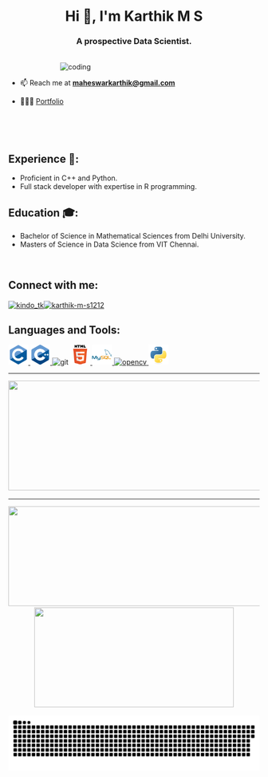 <h1 align="center">Hi 👋, I'm Karthik M S</h1>
<h3 align="center">A prospective Data Scientist.</h3>
<br>
<img align="right" alt = "coding" width = "400" src ="https://user-images.githubusercontent.com/55389276/140866485-8fb1c876-9a8f-4d6a-98dc-08c4981eaf70.gif">

<div id="header" align="left">
  <img src="https://komarev.com/ghpvc/?username=karthi-1212&style=for-the-badge&color=orange" alt=""/>
</div>

- 📫 Reach me at **maheswarkarthik@gmail.com**

-  👨🏻‍💻 <a href="https://karthi-1212.github.io/tk.github.io/" target="blank">Portfolio</a>
<br>
<br>
<br>

## Experience 💼: 
  - Proficient in C++ and Python.
  - Full stack developer with expertise in R programming.
## Education 🎓:
  - Bachelor of Science in Mathematical Sciences from Delhi University.
  - Masters of Science in Data Science from VIT Chennai.
<br>


## Connect with me:

<p align="left">
<a href="https://x.com/karthikmaheswar" target="blank"><img align="center" src="https://raw.githubusercontent.com/rahuldkjain/github-profile-readme-generator/master/src/images/icons/Social/twitter.svg" alt="kindo_tk" height="30" width="40" /></a><a href="https://www.linkedin.com/in/karthik-m-s1212/" target="blank"><img align="center" src="https://raw.githubusercontent.com/rahuldkjain/github-profile-readme-generator/master/src/images/icons/Social/linked-in-alt.svg" alt="karthik-m-s1212" height="30" width="40" /></a>
</p>

## Languages and Tools:

<p align="left"> <a href="https://www.cprogramming.com/" target="_blank" rel="noreferrer"> <img src="https://raw.githubusercontent.com/devicons/devicon/master/icons/c/c-original.svg" alt="c" width="40" height="40"/> </a> 
<a href="https://www.w3schools.com/cpp/" target="_blank" rel="noreferrer"> <img src="https://raw.githubusercontent.com/devicons/devicon/master/icons/cplusplus/cplusplus-original.svg" alt="cplusplus" width="40" height="40"/> </a> <img src="https://www.vectorlogo.zone/logos/git-scm/git-scm-icon.svg" alt="git" width="40" height="40"/> </a> 
<a href="https://www.w3.org/html/" target="_blank" rel="noreferrer"> <img src="https://raw.githubusercontent.com/devicons/devicon/master/icons/html5/html5-original-wordmark.svg" alt="html5" width="40" height="40"/> </a> 
<a href="https://www.mysql.com/" target="_blank" rel="noreferrer"> <img src="https://raw.githubusercontent.com/devicons/devicon/master/icons/mysql/mysql-original-wordmark.svg" alt="mysql" width="40" height="40"/> </a> 
<a href="https://opencv.org/" target="_blank" rel="noreferrer"> <img src="https://www.vectorlogo.zone/logos/opencv/opencv-icon.svg" alt="opencv" width="40" height="40"/> </a> <a href="https://www.python.org" target="_blank" rel="noreferrer"> <img src="https://raw.githubusercontent.com/devicons/devicon/master/icons/python/python-original.svg" alt="python" width="40" height="40"/> </a> 
</p>

---
  
<p align="center">
  <img width="800" height="220" src="https://streak-stats.demolab.com?user=karthi-1212&theme=highcontrast&hide_border=true&border_radius=5&card_width=800">
</p>

---


<p align="center">
  <img width="600" height="200" src="https://github-readme-stats.vercel.app/api?username=karthi-1212&show_icons=true&theme=vision-friendly-dark">
  <img width="400" height="200" src="https://github-readme-stats.vercel.app/api/top-langs/?username=karthi-1212&size_weight=0.15&count_weight=0.5&layout=compact&theme=vision-friendly-dark">
</p>
 

<p align="center">
 <img width="1000" src="assets/github-snake.svg" alt="snake"/>
</p>


<!-- Proudly created with GPRM ( https://gprm.itsvg.in ) -->
<!--
**karthi-1212/karthi-1212** is a ✨ _special_ ✨ repository because its `README.md` (this file) appears on your GitHub profile.

Here are some ideas to get you started:

- 🔭 I’m currently working on ...
- 🌱 I’m currently learning ...
- 👯 I’m looking to collaborate on ...
- 🤔 I’m looking for help with ...
- 💬 Ask me about ...
- 📫 How to reach me: ...
- 😄 Pronouns: ...
- ⚡ Fun fact: ...

# 🙋‍♂️ About Me

Hi👋️<br><br>
I am currently pursuing a postgraduate degree in Data Science after completing a Bachelor of Science in Computer Science, hailing from Kerala, India 🇮🇳️.<br><br>
## Experience 💼: 
  - Proficient in C++ and Python.
  - Full stack developer with expertise in R programming.
## Education 🎓:
  - Bachelor of Science in Mathematical Sciences from Delhi University.
  - Masters of Science in Data Science from VIT Chennai.


### 🔗 Reach me:
[![LinkedIn](https://img.shields.io/badge/LinkedIn-%230077B5.svg?logo=linkedin&logoColor=white)](https://www.linkedin.com/in/karthik-m-s1212/) [![Instagram](https://img.icons8.com/?size=100&id=Xy10Jcu1L2Su&format=png&color=000000)](https://www.linkedin.com/in/karthik-m-s1212/) 
### 💻 Tech Stack
![C++](https://img.shields.io/badge/c++-%2300599C.svg?style=for-the-badge&logo=c%2B%2B&logoColor=white) ![Python](https://img.shields.io/badge/python-3670A0?style=for-the-badge&logo=python&logoColor=ffdd54) ![R](https://img.shields.io/badge/r-%23276DC3.svg?style=for-the-badge&logo=r&logoColor=white) ![MySQL](https://img.shields.io/badge/mysql-%2300000f.svg?style=for-the-badge&logo=mysql&logoColor=white) ![Matplotlib](https://img.shields.io/badge/Matplotlib-%23ffffff.svg?style=for-the-badge&logo=Matplotlib&logoColor=black) ![NumPy](https://img.shields.io/badge/numpy-%23013243.svg?style=for-the-badge&logo=numpy&logoColor=white) ![Pandas](https://img.shields.io/badge/pandas-%23150458.svg?style=for-the-badge&logo=pandas&logoColor=white) ![Plotly](https://img.shields.io/badge/Plotly-%233F4F75.svg?style=for-the-badge&logo=plotly&logoColor=white) ![PyTorch](https://img.shields.io/badge/PyTorch-%23EE4C2C.svg?style=for-the-badge&logo=PyTorch&logoColor=white) ![scikit-learn](https://img.shields.io/badge/scikit--learn-%23F7931E.svg?style=for-the-badge&logo=scikit-learn&logoColor=white) ![Scipy](https://img.shields.io/badge/SciPy-%230C55A5.svg?style=for-the-badge&logo=scipy&logoColor=%white) ![TensorFlow](https://img.shields.io/badge/TensorFlow-%23FF6F00.svg?style=for-the-badge&logo=TensorFlow&logoColor=white) ![Keras](https://img.shields.io/badge/Keras-%23D00000.svg?style=for-the-badge&logo=Keras&logoColor=white)  ![Linux](	https://img.shields.io/badge/Linux-FCC624?style=for-the-badge&logo=linux&logoColor=black) ![Git](https://img.shields.io/badge/GIT-E44C30?style=for-the-badge&logo=git&logoColor=white) ![Power Bi](https://img.shields.io/badge/power_bi-F2C811?style=for-the-badge&logo=powerbi&logoColor=black) ![LaTeX](https://img.shields.io/badge/latex-%23008080.svg?style=for-the-badge&logo=latex&logoColor=white) ![Canva](https://img.shields.io/badge/Canva-%2300C4CC.svg?style=for-the-badge&logo=Canva&logoColor=white)

### ✍️ Random Dev Quote
![](https://quotes-github-readme.vercel.app/api?type=horizontal&theme=radical)

-->
